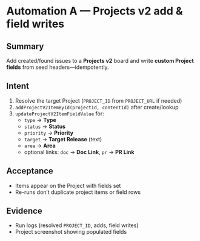 <!--
title: Automation A — Projects v2 add & field writes
labels: ["ci", "github-admin", "phase-0"]
assignees: []
uid: auto-gh-A
parent_uid: auto-gh-epic
type: chore
status: Todo
priority: P1
target: mvp-0.7.0
area: ci
doc:
pr:

-->

# Automation A — Projects v2 add & field writes

## Summary

Add created/found issues to a **Projects v2** board and write **custom Project fields** from seed headers—idempotently.

## Intent

1. Resolve the target Project (`PROJECT_ID` from `PROJECT_URL` if needed)
2. `addProjectV2ItemById(projectId, contentId)` after create/lookup
3. `updateProjectV2ItemFieldValue` for:
   - `type` → **Type**
   - `status` → **Status**
   - `priority` → **Priority**
   - `target` → **Target Release** (text)
   - `area` → **Area**
   - optional links: `doc` → **Doc Link**, `pr` → **PR Link**

## Acceptance

- Items appear on the Project with fields set
- Re-runs don’t duplicate project items or field rows

## Evidence

- Run logs (resolved `PROJECT_ID`, adds, field writes)
- Project screenshot showing populated fields
